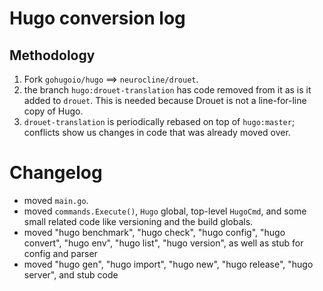 # Hugo conversion log

## Methodology

1. Fork `gohugoio/hugo` ==> `neurocline/drouet`.
2. the branch `hugo:drouet-translation` has code removed from it as is it added to `drouet`. This is needed because Drouet is not a line-for-line copy of Hugo.
3. `drouet-translation` is periodically rebased on top of `hugo:master`; conflicts show us changes in code that was already moved over.

# Changelog

- moved `main.go`.
- moved `commands.Execute()`, `Hugo` global, top-level `HugoCmd`, and some small related code like versioning and the build globals.
- moved "hugo benchmark", "hugo check", "hugo config", "hugo convert", "hugo env", "hugo list", "hugo version", as well as stub for config and parser
- moved "hugo gen", "hugo import", "hugo new", "hugo release", "hugo server", and stub code
